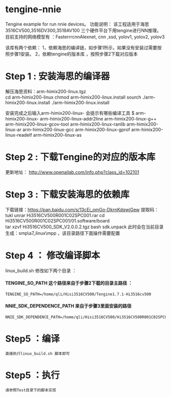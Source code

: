 # tengine-nnie
Tengine example for run nnie devices。
功能说明： 
	该工程适用于海思3516CV500,3516DV300,3519AV100 三个硬件平台下用tengine进行NN推理。
	目前支持的网络模型有 ：FasterrrcnnAlexnet, cnn ,ssd, yolov1, yolov2, yolov3 

该库有两个依赖：
	1，依赖海思的编译链，如步骤1所示，如果没有安装过需要按照步骤1安装。
	2，依赖tengine的版本库 ，按照步骤2下载对应版本

# Step 1 :  安装海思的编译器 
  解压海思资料：arm-himix200-linux.tgz  
  cd arm-himix200-linux
  chmod  arm-himix200-linux.install 
  sourch ./arm-himix200-linux.install
  ./arm-himix200-linux.install 

  安装完成之后输入arm-himix200-linux- 会提示有哪些编译工具
  $ arm-himix200-linux-
  arm-himix200-linux-addr2line   arm-himix200-linux-g++         arm-himix200-linux-gcov-tool   arm-himix200-linux-ranlib
  arm-himix200-linux-ar          arm-himix200-linux-gcc         arm-himix200-linux-gprof       arm-himix200-linux-readelf
  arm-himix200-linux-as   
  
# Step 2 : 下载Tengine的对应的版本库 
  更新地址： http://www.openailab.com/info.php?class_id=102101
  
# Step 3 : 下载安装海思的依赖库 
  下载链接：https://pan.baidu.com/s/13cEi_omGo-DkrnKdqwjGew    提取码：tukl 
  unrar Hi3516CV500R001C02SPC001.rar 
  cd Hi3516CV500R001C02SPC001/01.software/board  
  tar xzvf  Hi3516CV500_SDK_V2.0.0.2.tgz
  bash  sdk.unpack 
  此时会在当前目录生成：smp\a7_linux\mpp ，该目录路径下面操作需要配置

# Step 4 ： 修改编译脚本 
linux_build.sh 修改如下两个目录 ：
#### TENGINE_SO_PATH 这个路径来自于步骤2下载的目录主路径 ：
    TENGINE_SO_PATH=/home/qli/Hisi3516CV500/Tengine1.7.1-Hi3516cv500
#### NNIE_SDK_DEPENDENCE_PATH 来自于步骤3里面安装的路径     
    NNIE_SDK_DEPENDENCE_PATH=/home/qli/Hisi3516CV500/Hi3516CV500R001C02SPC001/01.software/board/Hi3516CV500_SDK_V2.0.0.1/package/mpp_smp_linux

# Step5 ：编译 
    直接执行linux_build.sh 脚本即可

# Step5 ：执行 
    请参照Test目录下的脚本实现

